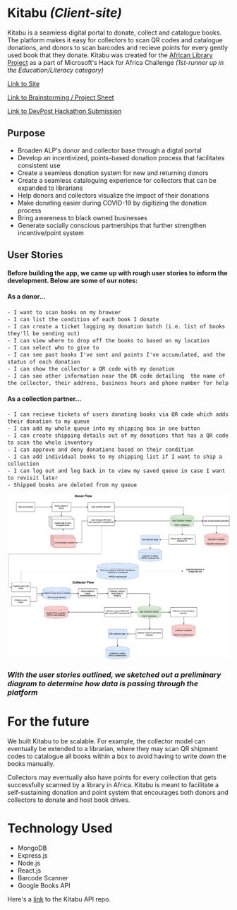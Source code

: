 # Kitabu *(Client-site)*
Kitabu is a seamless digital portal to donate, collect and catalogue books. The platform makes it easy for collectors to scan QR codes and catalogue donations, and donors to scan barcodes and recieve points for every gently used book that they donate. Kitabu was created for the [African Library Project](https://www.africanlibraryproject.org/) as a part of Microsoft's Hack for Africa Challenge *(1st-runner up in the Education/Literacy category)*


[Link to Site](https://kitabu-client.vercel.app/)

[Link to Brainstorming / Project Sheet](https://hackmd.io/@qx4nBj4oTKmi5J5EA9Ylhg/H1UMkBJMv)

[Link to DevPost Hackathon Submission](https://devpost.com/software/kitabu)

## Purpose
- Broaden ALP's donor and collector base through a digtal portal 
- Develop an incentivized, points-based donation process that facilitates consistent use
- Create a seamless donation system for new and returning donors
- Create a seamless cataloguing experience for collectors that can be expanded to librarians
- Help donors and collectors visualize the impact of their donations
- Make donating easier during COVID-19 by digitizing the donation process
- Bring awareness to black owned businesses
- Generate socially conscious partnerships that further strengthen incentive/point system
  


## User Stories

#### Before building the app, we came up with rough user stories to inform the development. Below are some of our notes:

#### As a donor...
    - I want to scan books on my browser
    - I can list the condition of each book I donate
    - I can create a ticket logging my donation batch (i.e. list of books they'll be sending out)
    - I can view where to drop off the books to based on my location
    - I can select who to give to
    - I can see past books I've sent and points I've accumulated, and the status of each donation
    - I can show the collector a QR code with my donation
    - I can see other information near the QR code detailing  the name of the collector, their address, business hours and phone number for help
    
#### As a collection partner...
    - I can recieve tickets of users donating books via QR code which adds their donation to my queue
    - I can add my whole queue into my shipping box in one button
    - I can create shipping details out of my donations that has a QR code to scan the whole inventory
    - I can approve and deny donations based on their condition
    - I can add individual books to my shipping list if I want to ship a collection
    - I can log out and log back in to view my saved queue in case I want to revisit later
    - Shipped books are deleted from my queue
  

![Kitabu Diagram](./src/assets/img/mvp-diagram.png)
### *With the user stories outlined, we sketched out a preliminary diagram to determine how data is passing through the platform*


# For the future
We built Kitabu to be scalable. For example, the collector model can eventually be extended to a librarian, where they may scan QR shipment codes to catalogue all books within a box to avoid having to write down the books manually. 

Collectors may eventually also have points for every collection that gets successfully scanned by a library in Africa. Kitabu is meant to facilitate a self-sustaining donation and point system that encourages both donors and collectors to donate and host book drives.


  

# Technology Used
- MongoDB
- Express.js
- Node.js
- React.js
- Barcode Scanner
- Google Books API

Here's a 
[link](https://github.com/gonsaje/Kitabu) to the Kitabu API repo.
